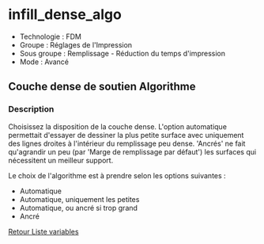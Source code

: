 # infill_dense_algo

* Technologie : FDM
* Groupe : Réglages de l'Impression
* Sous groupe : Remplissage - Réduction du temps d'impression
* Mode : Avancé

## Couche dense de soutien Algorithme

### Description

Choisissez la disposition de la couche dense.
L'option automatique permettait d'essayer de dessiner la plus petite surface avec uniquement des lignes droites à l'intérieur du remplissage peu dense.
'Ancrés' ne fait qu'agrandir un peu (par 'Marge de remplissage par défaut') les surfaces qui nécessitent un meilleur support.

Le choix de l'algorithme est à prendre selon les options suivantes :
- Automatique
- Automatique, uniquement les petites
- Automatique, ou ancré si trop grand
- Ancré

[Retour Liste variables](variable_list.md)